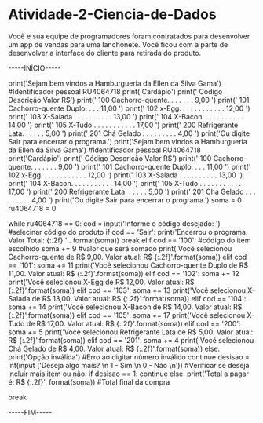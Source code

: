 # Atividade-2-Ciencia-de-Dados
Você e sua equipe de programadores foram contratados para desenvolver um app de vendas para uma lanchonete. Você ficou com a parte de desenvolver a interface do cliente para retirada do produto.


-----INÍCIO-----

print('Sejam bem vindos a Hamburgueria da Ellen da Silva Gama')
#Identificador pessoal RU4064718
print('Cardápio')
print('    Código       Descrição               Valor R$')
print('     100     Cachorro-quente. . . . . . .  9,00  ')
print('     101     Cachorro-quente Duplo. . . . 11,00  ')
print('     102     x-Egg. . . . . . . . . . . . 12,00  ')
print('     103     X-Salada . . . . . . . . . . 13,00  ')
print('     104     X-Bacon. . . . . . . . . . . 14,00  ')
print('     105     X-Tudo . . . . . . . . . . . 17,00  ')
print('     200     Refrigerante Lata. . . . . .  5,00  ')
print('     201     Chá Gelado . . . . . . . . .  4,00  ')
print('Ou digite Sair para encerrar o programa.')
print('Sejam bem vindos a Hamburgueria da Ellen da Silva Gama')
#Identificador pessoal RU4064718
print('Cardápio')
print('    Código       Descrição               Valor R$')
print('     100     Cachorro-quente. . . . . . .  9,00  ')
print('     101     Cachorro-quente Duplo. . . . 11,00  ')
print('     102     x-Egg. . . . . . . . . . . . 12,00  ')
print('     103     X-Salada . . . . . . . . . . 13,00  ')
print('     104     X-Bacon. . . . . . . . . . . 14,00  ')
print('     105     X-Tudo . . . . . . . . . . . 17,00  ')
print('     200     Refrigerante Lata. . . . . .  5,00  ')
print('     201     Chá Gelado . . . . . . . . .  4,00  ')
print('Ou digite Sair para encerrar o programa.')
soma = 0
ru4064718 = 0

while ru4064718 == 0:
    cod = input('Informe o código desejado: ') #selecinar código do produto
    if cod == 'Sair':
        print('Encerrou o programa. Valor Total: {:.2f} ' . format(soma))
        break
    elif cod == '100':        #código do item escolhido
        soma += 9             #valor que será somado
        print('Você selecionou Cachorro-quente de R$ 9,00. Valor atual: R$ {:.2f}'.format(soma))
    elif cod == '101':
        soma += 11
        print('Você selecionou Cachorro-quente Duplo de R$ 11,00. Valor atual: R$ {:.2f}'.format(soma))
    elif cod == '102':
        soma += 12
        print('Você selecionou X-Egg de R$ 12,00. Valor atual: R$ {:.2f}'.format(soma))
    elif cod == '103':
        soma += 13
        print('Você selecionou X-Salada de R$ 13,00. Valor atual: R$ {:.2f}'.format(soma))
    elif cod == '104':
        soma += 14
        print('Você selecionou X-Bacon de R$ 14,00. Valor atual: R$ {:.2f}'.format(soma))
    elif cod == '105':
        soma += 17
        print('Você selecionou X-Tudo de R$ 17,00. Valor atual: R$ {:.2f}'.format(soma))
    elif cod == '200':
        soma += 5
        print('Você selecionou Refrigerante Lata de R$ 5,00. Valor atual: R$ {:.2f}'.format(soma))
    elif cod == '201':
        soma += 4
        print('Você selecionou Chá Gelado de R$ 4,00. Valor atual: R$ {:.2f}'.format(soma))
    else:
        print('Opção inválida')
        #Erro ao digitar número inválido
        continue
    desisao = int(input ('Deseja algo mais? \n 1 - Sim \n 0 - Não \n')) #Verificar se deseja incluir mais item ou não.
    if desisao == 1:
        continue
    else:
        print('Total a pagar é: R$ {:.2f}'. format(soma))  #Total final da compra

break

-----FIM-----
